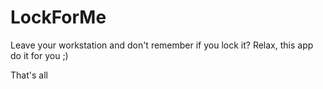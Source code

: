 # LockForMe

Leave your workstation and don't remember if you lock it? Relax, this app do it for you ;)

That's all 
